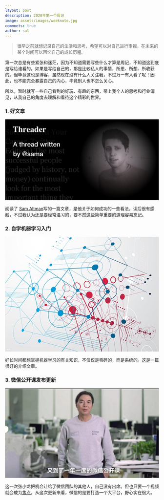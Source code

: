 ```yaml
---
layout: post
description: 2020年第一个周记
image: assets/images/weeknote.jpg
commnets: true
author: sal
---
```

> 很早之前就想记录自己的生活和思考，希望可以对自己进行审视，在未来的某个时间可以回忆自己的成长历程。

第一次总是有些紧张和迷茫，因为不知道需要写些什么才算是周记，不知道这到底是写给谁看的。如果是写给自己的，那是比较私人的事情，所思、所想、所收获的。但毕竟这也是博客，虽然现在没有什么人关注我，不过万一有人看了呢！因此，也不能完全暴露自己的内心，毕竟别人也不怎么关心。

所以，暂时就写一些自己看到的好玩、有趣的东西，带上我个人的思考和行业偏见，从我自己的角度去理解和看待这个精彩的世界。

### 1. 好文章

![](/assets/images/sama.png)

阅读了 [Sam Altman](https://threader.app/thread/1214274038933020672)写的一篇文章，是他关于如何成功的一些看法，读后很有感触，不过我认为还是要经常温习的，要不然这些简单重要的道理容易忘记。

### 2. 自学机器学习入门

![](/assets/images/machinel.jpg)

好长时间都想掌握机器学习的有关知识，不仅仅是零碎的，而是系统的。[这是](https://elitedatascience.com/learn-machine-learning)一篇很好的介绍文章。

### 3. 微信公开课发布更新

![](/assets/images/weixoz.jpeg)

这一次张小龙把机会让给了微信团队的其他人，自己没有出席。但也只要一个视频就会成为[焦点](https://mp.weixin.qq.com/s?__biz=MjM5NTY1MjY0MQ==&mid=2650748806&idx=2&sn=4234bc690f93aed37281fcd40b72333e&chksm=befea2c889892bde447a63ddafe0fbc4c7138d5ce0eb28740bfad2419029e9d983c90c85a890&mpshare=1&scene=1&srcid=&sharer_sharetime=1578562937862&sharer_shareid=2bd87f3002edf53079192c062e1f899a#rd)，从这次更新来看，微信的是要打造一个大平台，野心实在很大。